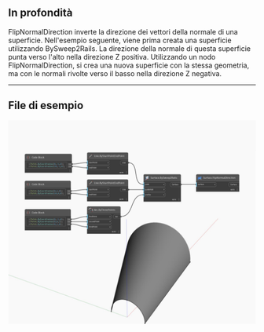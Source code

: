 ## In profondità
FlipNormalDirection inverte la direzione dei vettori della normale di una superficie. Nell'esempio seguente, viene prima creata una superficie utilizzando BySweep2Rails. La direzione della normale di questa superficie punta verso l'alto nella direzione Z positiva. Utilizzando un nodo FlipNormalDirection, si crea una nuova superficie con la stessa geometria, ma con le normali rivolte verso il basso nella direzione Z negativa.
___
## File di esempio

![FlipNormalDirection](./Autodesk.DesignScript.Geometry.Surface.FlipNormalDirection_img.jpg)

